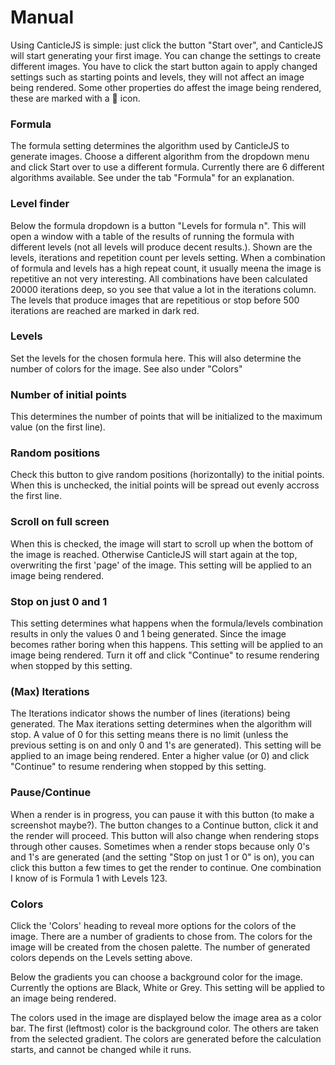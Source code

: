 # Manual

Using CanticleJS is simple: just click the button "Start over", and CanticleJS will start generating your first image. You can change the settings to create different images. You have to click the start button again to apply changed settings such as starting points and levels, they will not affect an image being rendered. Some other properties do affest the image being rendered, these are marked with a <span class="icon">📍</span> icon.

### Formula

The formula setting determines the algorithm used by CanticleJS to generate images. Choose a different algorithm from the dropdown menu and click Start over to use a different formula. Currently there are 6 different algorithms available. See under the tab "Formula" for an explanation. 

### Level finder

Below the formula dropdown is a button "Levels for formula n". This will open a window with a table of the results of running the formula with different levels (not all levels will produce decent results.). Shown are the levels, iterations and repetition count per levels setting. When a combination of formula and levels has a high repeat count, it usually meena the image is repetitive an not very interesting. All combinations have been calculated 20000 iterations deep, so you see that value a lot in the iterations column. 
The levels that produce images that are repetitious or stop before 500 iterations are reached are marked in dark red.

### Levels

Set the levels for the chosen formula here. This will also determine the number of colors for the image. See also under "Colors"

### Number of initial points

This determines the number of points that will be initialized to the maximum value (on the first line).

### Random positions

Check this button to give random positions (horizontally) to the initial points. When this is unchecked, the initial points will be spread out evenly accross the first line. 

### Scroll on full screen

When this is checked, the image will start to scroll up when the bottom of the image is reached. Otherwise CanticleJS will start again at the top, overwriting the first 'page' of the image.  This setting will be applied to an image being rendered.

### Stop on just 0 and 1

This setting determines what happens when the formula/levels combination results in only the values 0 and 1 being generated. Since the image becomes rather boring when this happens. This setting will be applied to an image being rendered. Turn it off and click "Continue" to resume rendering when stopped by this setting.

### (Max) Iterations

The Iterations indicator shows the number of lines (iterations) being generated. The Max iterations setting determines when the algorithm will stop. A value of 0 for this setting means there is no limit (unless the previous setting is on and only 0 and 1's are generated).  This setting will be applied to an image being rendered. Enter a higher value (or 0) and click "Continue" to resume rendering when stopped by this setting.

### Pause/Continue

When a render is in progress, you can pause it with this button (to make a screenshot maybe?). The button changes to a Continue button, click it and the render will proceed. This button will also change when rendering stops through other causes.
Sometimes when a render stops because only 0's and 1's are generated (and the setting "Stop on just 1 or 0" is on), you can click this button a few times to get the render to continue. One combination I know of is Formula 1 with Levels 123.

### Colors

Click the 'Colors' heading to reveal more options for the colors of the image. There are a number of gradients to chose from. The colors for the image will be created from the chosen palette. The number of generated colors depends on the Levels setting above.

Below the gradients you can choose a background color for the image. Currently the options are Black, White or Grey.  This setting will be applied to an image being rendered.

The colors used in the image are displayed below the image area as a color bar. The first (leftmost) color is the background color. The others are taken from the selected gradient. The colors are generated before the calculation starts, and cannot be changed while it runs.
